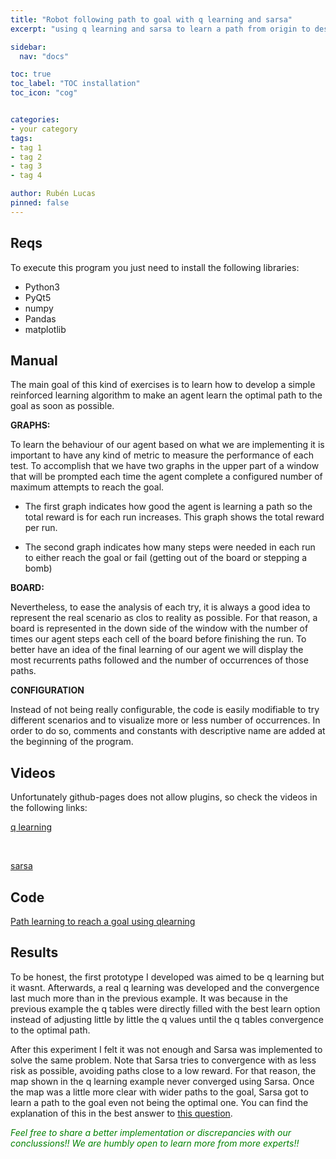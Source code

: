 ```yaml
---
title: "Robot following path to goal with q learning and sarsa"
excerpt: "using q learning and sarsa to learn a path from origin to destination through a mesh board"

sidebar:
  nav: "docs"

toc: true
toc_label: "TOC installation"
toc_icon: "cog"


categories:
- your category
tags:
- tag 1
- tag 2
- tag 3
- tag 4

author: Rubén Lucas
pinned: false
---
```


## Reqs

To execute this program you just need to install the following libraries:
- Python3
- PyQt5
- numpy
- Pandas
- matplotlib

## Manual

The main goal of this kind of exercises is to learn how to develop a simple reinforced learning algorithm to make an agent learn the optimal path to the goal as soon as possible.

<strong>GRAPHS:</strong>

To learn the behaviour of our agent based on what we are implementing it is important to have any kind of metric to measure the performance of each test.
To accomplish that we have two graphs in the upper part of a window that will be prompted each time the agent complete a configured number of maximum attempts to reach the goal.

- The first graph indicates how good the agent is learning a path so the total reward is for each run increases. This graph shows the total reward per run.

- The second graph indicates how many steps were needed in each run to either reach the goal or fail (getting out of the board or stepping a bomb)

<strong>BOARD:</strong>

Nevertheless, to ease the analysis of each try, it is always a good idea to represent the real scenario as clos to reality as possible. For that reason, a board is represented in the down side of the window with the number of times our agent steps each cell of the board before finishing the run. To better have an idea of the final learning of our agent we will display the most recurrents paths followed and the number of occurrences of those paths.

<strong>CONFIGURATION</strong>

Instead of not being really configurable, the code is easily modifiable to try different scenarios and to visualize more or less number of occurrences. In order to do so, comments and constants with descriptive name are added at the beginning of the program.


## Videos

Unfortunately github-pages does not allow plugins, so check the videos in the following links:

[q learning](https://www.youtube.com/watch?v=5pHcHyNFSP4)

<br/>

[sarsa](https://www.youtube.com/watch?v=HHlRMhiZWCM)


## Code

[Path learning to reach a goal using qlearning](https://github.com/RoboticsLabURJC/2020-phd-ruben-lucas/tree/master/robot_mesh)

## Results

To be honest, the first prototype I developed was aimed to be q learning but it wasnt. Afterwards, a real q learning was developed and the convergence last much more than in the previous example. It was because in the previous example the q tables were directly filled with the best learn option instead of adjusting little by little the q values until the q tables convergence to the optimal path.

After this experiment I felt it was not enough and Sarsa was implemented to solve the same problem.
Note that Sarsa tries to convergence with as less risk as possible, avoiding paths close to a low reward. For that reason, the map shown in the q learning example never converged using Sarsa. Once the map was a little more clear with wider paths to the goal, Sarsa got to learn a path to the goal even not being the optimal one.
You can find the explanation of this in the best answer to [this question](https://stats.stackexchange.com/questions/326788/when-to-choose-sarsa-vs-q-learning).



<span style="color:green">*Feel free to share a better implementation or discrepancies with our conclussions!! We are humbly open to learn more from more experts!!*</span>

